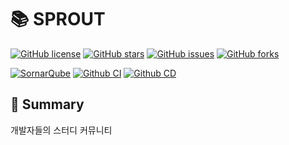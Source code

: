 # 📚 SPROUT 

[![GitHub license](https://img.shields.io/github/license/TEAM-ARK/sprout-backend)](https://github.com/TEAM-ARK/sprout-backend)
[![GitHub stars](https://img.shields.io/github/stars/TEAM-ARK/sprout-backend)](https://github.com/TEAM-ARK/sprout-backend/stargazers)
[![GitHub issues](https://img.shields.io/github/issues/TEAM-ARK/sprout-backend)](https://github.com/TEAM-ARK/sprout-backend/issues)
[![GitHub forks](https://img.shields.io/github/forks/TEAM-ARK/sprout-backend)](https://github.com/TEAM-ARK/sprout-backend/network)

[![SornarQube](https://github.com/TEAM-ARK/sprout-backend/actions/workflows/sonarqube.yml/badge.svg)](https://github.com/TEAM-ARK/sprout-backend/actions/workflows/sonarqube.yml)
[![Github CI](https://github.com/TEAM-ARK/sprout-backend/actions/workflows/gradle-ci.yml/badge.svg)](https://github.com/TEAM-ARK/sprout-backend/actions/workflows/gradle-ci.yml)
[![Github CD](https://github.com/TEAM-ARK/sprout-backend/actions/workflows/gradle-cd.yml/badge.svg)](https://github.com/TEAM-ARK/sprout-backend/actions/workflows/gradle-cd.yml)

## 📖 Summary

개발자들의 스터디 커뮤니티






